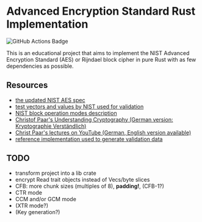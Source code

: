 # Advanced Encryption Standard Rust Implementation

![GitHub Actions Badge](https://github.com/kaisiemek/aes-rs/actions/workflows/rust.yml/badge.svg)

This is an educational project that aims to implement the NIST Advanced Encryption Standard (AES) or Rijndael block cipher in pure Rust with as few dependencies as possible.

## Resources

- [the updated NIST AES spec](https://csrc.nist.gov/pubs/fips/197/final)
- [test vectors and values by NIST used for validation](https://csrc.nist.gov/projects/cryptographic-standards-and-guidelines/example-values)
- [NIST block operation modes description](https://csrc.nist.gov/projects/block-cipher-techniques/bcm/current-modes)
- [Christof Paar's Understanding Cryptography (German version: Kryptographie Verständlich)](https://www.crypto-textbook.com)
- [Christ Paar's lectures on YouTube (German, English version available)](https://www.youtube.com/watch?v=NHuibtoL_qk)
- [reference implementation used to generate validation data](https://www.cryptool.org/en/cto/aes-step-by-step)

## TODO

- transform project into a lib crate
- encrypt Read trait objects instead of Vecs/byte slices
- CFB: more chunk sizes (multiples of 8), **padding!**, (CFB-1?)
- CTR mode
- CCM and/or GCM mode
- (XTR mode?)
- (Key generation?)
